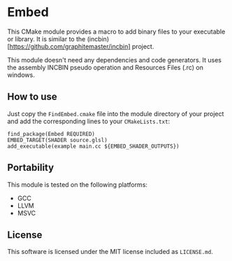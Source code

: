 # Embed
This CMake module provides a macro to add binary files to your executable or library. It is similar to the (incbin)[https://github.com/graphitemaster/incbin] project.

This module doesn't need any dependencies and code generators. It uses the assembly INCBIN pseudo operation and Resources Files (.rc) on windows.

## How to use
Just copy the `FindEmbed.cmake` file into the module directory of your project and add the corresponding lines to your `CMakeLists.txt`:
```
find_package(Embed REQUIRED)
EMBED_TARGET(SHADER source.glsl)
add_executable(example main.cc ${EMBED_SHADER_OUTPUTS})
```

## Portability
This module is tested on the following platforms:
* GCC
* LLVM
* MSVC

## License
This software is licensed under the MIT license included as `LICENSE.md`.